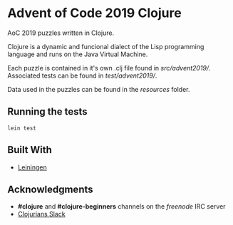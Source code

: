# Advent of Code 2019 Clojure

AoC 2019 puzzles written in Clojure.

Clojure is a dynamic and funcional dialect of the Lisp programming language and runs on the Java Virtual Machine.

Each puzzle is contained in it's own .clj file found in *src/advent2019/*. Associated tests can be found in *test/advent2019/*.

Data used in the puzzles can be found in the *resources* folder.

## Running the tests

```
lein test
```

## Built With

* [Leiningen](https://leiningen.org/)

## Acknowledgments

* __#clojure__ and __#clojure-beginners__ channels on the *freenode* IRC server
* [Clojurians Slack](http://clojurians.net/)

